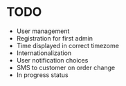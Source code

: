 # TODO

* User management
* Registration for first admin
* Time displayed in correct timezome
* Internationalization
* User notification choices
* SMS to customer on order change
* In progress status
